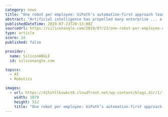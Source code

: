 ```yaml
---
category: news
title: "One robot per employee: UiPath’s automation-first approach leads fast-growing RPA market"
abstract: "Artificial intelligence has propelled many enterprise ... a recent study that addressed concerns over job replacement by robots, computer algorithms that drive UiPath’s solution, and the company ..."
publishedDateTime: 2019-07-23T20:13:00Z
sourceUrl: https://siliconangle.com/2019/07/23/one-robot-per-employee-uipaths-automation-first-approach-leads-fast-growing-rpa-market-cubeconversations/
type: article
score: 24
published: false

provider:
  name: SiliconANGLE
  id: siliconangle.com

topics:
  - AI
  - Robotics

images:
  - url: https://d15shllkswkct0.cloudfront.net/wp-content/blogs.dir/1/files/2019/07/Bobby-Patrick-Cube-Conversation-2019.jpg
    width: 1079
    height: 512
    title: "One robot per employee: UiPath’s automation-first approach leads fast-growing RPA market"
---
```

